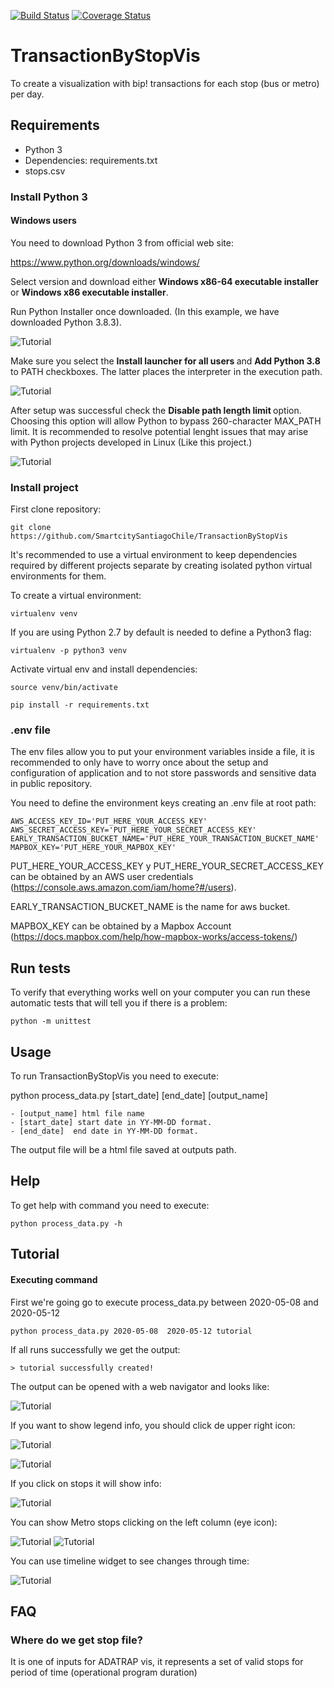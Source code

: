 [![Build Status](https://travis-ci.com/SmartcitySantiagoChile/TransactionByStopVis.svg?branch=master)](https://travis-ci.com/SmartcitySantiagoChile/TransactionByStopVis)
[![Coverage Status](https://coveralls.io/repos/github/SmartcitySantiagoChile/TransactionByStopVis/badge.svg?branch=master)](https://coveralls.io/github/SmartcitySantiagoChile/TransactionByStopVis?branch=master)

# TransactionByStopVis

To create a visualization with bip! transactions for each stop (bus or metro) per day.

## Requirements

- Python 3
- Dependencies: requirements.txt
- stops.csv 
### Install Python 3
#### Windows users

You need to download  Python 3 from official web site:
 
 https://www.python.org/downloads/windows/

Select version and download either <strong> Windows x86-64 executable installer </strong> or <strong> Windows x86 executable installer</strong>.

Run Python Installer once downloaded. (In this example, we have downloaded Python 3.8.3). 

![Tutorial](readme_data/windows.png)


Make sure you select the <strong>Install launcher for all users </strong> and <strong> Add Python 3.8 </strong> to PATH checkboxes. The latter places the interpreter in the execution path.

![Tutorial](readme_data/windows-2.png   )

After setup was successful check the <strong>Disable path length limit </strong> option. Choosing this option
 will allow Python to bypass 260-character MAX_PATH limit. It is recommended to resolve potential lenght
  issues that may arise with Python projects developed in Linux (Like this project.) 

![Tutorial](readme_data/windows-3.png   )

### Install  project

First clone repository:

```
git clone https://github.com/SmartcitySantiagoChile/TransactionByStopVis
```


It's recommended to use a virtual environment to keep dependencies required by different projects separate by creating isolated python virtual environments for them.

To create a virtual environment:

```
virtualenv venv
```
If you are using Python 2.7 by default is needed to define a Python3 flag:

```
virtualenv -p python3 venv
```

Activate virtual env and install dependencies:
```
source venv/bin/activate
 
pip install -r requirements.txt
```


### .env file
The env files allow you to put your environment variables inside a file,
 it is recommended to only have to worry once about the setup and configuration of application
 and to not store passwords and sensitive data in public repository.
 
You need to define the environment keys creating an .env file at root path:
```
AWS_ACCESS_KEY_ID='PUT_HERE_YOUR_ACCESS_KEY'
AWS_SECRET_ACCESS_KEY='PUT_HERE_YOUR_SECRET_ACCESS_KEY'
EARLY_TRANSACTION_BUCKET_NAME='PUT_HERE_YOUR_TRANSACTION_BUCKET_NAME'
MAPBOX_KEY='PUT_HERE_YOUR_MAPBOX_KEY'
```

PUT_HERE_YOUR_ACCESS_KEY y PUT_HERE_YOUR_SECRET_ACCESS_KEY can be obtained by an AWS user credentials (https://console.aws.amazon.com/iam/home?#/users).

EARLY_TRANSACTION_BUCKET_NAME is the name for aws bucket.

MAPBOX_KEY can be obtained by a Mapbox Account (https://docs.mapbox.com/help/how-mapbox-works/access-tokens/)

## Run tests
To verify that everything works well on your computer you can run these automatic tests that will tell you if there is a problem:

```
python -m unittest
```

## Usage    

To run TransactionByStopVis you need to execute:


python process_data.py [start_date] [end_date] [output_name]

```
- [output_name] html file name
- [start_date] start date in YY-MM-DD format.
- [end_date]  end date in YY-MM-DD format.
```



The output file will be a html file saved at outputs path. 
## Help

To get help with command you need to execute:

```
python process_data.py -h 
```

## Tutorial

#### Executing command

First we're going go to execute process_data.py between 2020-05-08 and 2020-05-12


```
python process_data.py 2020-05-08  2020-05-12 tutorial
```
If all runs successfully we get the output:
```
> tutorial successfully created!
```

The output can be opened with a web navigator and looks like:

![Tutorial](readme_data/tutorial-1.png)

If you want to show legend info, you should click de upper right icon:

![Tutorial](readme_data/tutorial-2.png)

![Tutorial](readme_data/tutorial-3.png)

If you click on stops it will show info:

![Tutorial](readme_data/tutorial-4.png)

You can show Metro stops clicking on the left column (eye icon):

![Tutorial](readme_data/tutorial-5.png)
![Tutorial](readme_data/tutorial-6.png)

You can use timeline widget to see changes through time:

![Tutorial](readme_data/tutorial-7.png)




## FAQ

### Where do we get stop file?

It is one of inputs for ADATRAP vis, it represents a set of valid stops for period of time (operational program duration)
